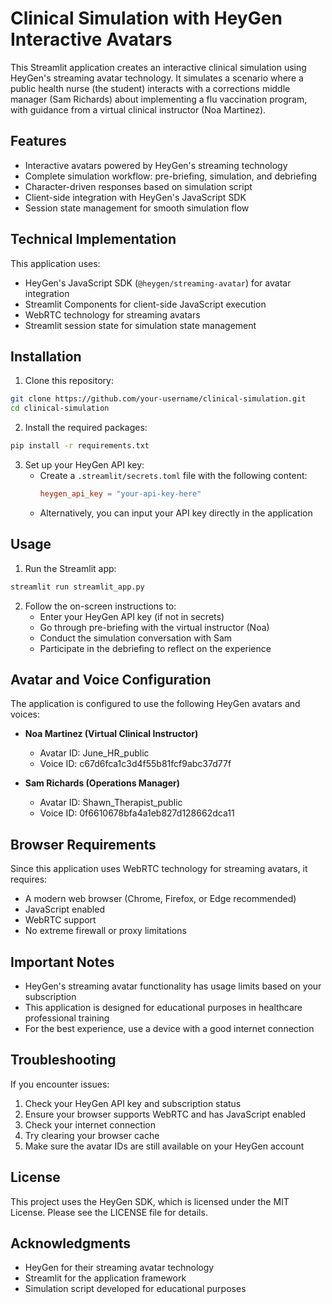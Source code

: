 # Clinical Simulation with HeyGen Interactive Avatars

This Streamlit application creates an interactive clinical simulation using HeyGen's streaming avatar technology. It simulates a scenario where a public health nurse (the student) interacts with a corrections middle manager (Sam Richards) about implementing a flu vaccination program, with guidance from a virtual clinical instructor (Noa Martinez).

## Features

- Interactive avatars powered by HeyGen's streaming technology
- Complete simulation workflow: pre-briefing, simulation, and debriefing
- Character-driven responses based on simulation script
- Client-side integration with HeyGen's JavaScript SDK
- Session state management for smooth simulation flow

## Technical Implementation

This application uses:
- HeyGen's JavaScript SDK (`@heygen/streaming-avatar`) for avatar integration
- Streamlit Components for client-side JavaScript execution
- WebRTC technology for streaming avatars
- Streamlit session state for simulation state management

## Installation

1. Clone this repository:
```bash
git clone https://github.com/your-username/clinical-simulation.git
cd clinical-simulation
```

2. Install the required packages:
```bash
pip install -r requirements.txt
```

3. Set up your HeyGen API key:
   - Create a `.streamlit/secrets.toml` file with the following content:
     ```toml
     heygen_api_key = "your-api-key-here"
     ```
   - Alternatively, you can input your API key directly in the application

## Usage

1. Run the Streamlit app:
```bash
streamlit run streamlit_app.py
```

2. Follow the on-screen instructions to:
   - Enter your HeyGen API key (if not in secrets)
   - Go through pre-briefing with the virtual instructor (Noa)
   - Conduct the simulation conversation with Sam
   - Participate in the debriefing to reflect on the experience

## Avatar and Voice Configuration

The application is configured to use the following HeyGen avatars and voices:

- **Noa Martinez (Virtual Clinical Instructor)**
  - Avatar ID: June_HR_public
  - Voice ID: c67d6fca1c3d4f55b81fcf9abc37d77f

- **Sam Richards (Operations Manager)**
  - Avatar ID: Shawn_Therapist_public
  - Voice ID: 0f6610678bfa4a1eb827d128662dca11

## Browser Requirements

Since this application uses WebRTC technology for streaming avatars, it requires:
- A modern web browser (Chrome, Firefox, or Edge recommended)
- JavaScript enabled
- WebRTC support
- No extreme firewall or proxy limitations

## Important Notes

- HeyGen's streaming avatar functionality has usage limits based on your subscription
- This application is designed for educational purposes in healthcare professional training
- For the best experience, use a device with a good internet connection

## Troubleshooting

If you encounter issues:
1. Check your HeyGen API key and subscription status
2. Ensure your browser supports WebRTC and has JavaScript enabled
3. Check your internet connection
4. Try clearing your browser cache
5. Make sure the avatar IDs are still available on your HeyGen account

## License

This project uses the HeyGen SDK, which is licensed under the MIT License. Please see the LICENSE file for details.

## Acknowledgments

- HeyGen for their streaming avatar technology
- Streamlit for the application framework
- Simulation script developed for educational purposes
